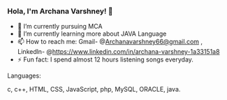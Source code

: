 ### Hola, I'm Archana Varshney!  👋

- 🔭 I’m currently pursuing MCA 
- 🌱 I’m currently learning more about JAVA Language 
- 📫 How to reach me: Gmail- @Archanavarshney66@gmail.com , Linkedln- @https://www.linkedin.com/in/archana-varshney-1a33151a8
- ⚡ Fun fact:  I spend almost 12 hours listening songs everyday.


Languages:

c, c++, HTML, CSS, JavaScript, php,
MySQL, ORACLE, java.

